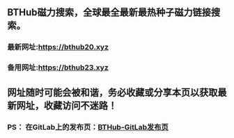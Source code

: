## **BTHub磁力搜索，全球最全最新最热种子磁力链接搜索。**
### 最新网址:<a href="https://bthub20.xyz" target="_blank">https://bthub20.xyz</a>
### 备用网址:<a href="https://bthub23.xyz" target="_blank">https://bthub23.xyz</a>
## 网址随时可能会被和谐，务必收藏或分享本页以获取最新网址，收藏访问不迷路！

### PS： 在GitLab上的发布页：[**BTHub-GitLab发布页**](https://gitlab.com/fwonggh/Bthub/-/blob/master/README.md)
     


